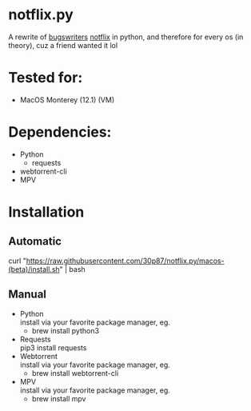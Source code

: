 # notflix.py
A rewrite of [bugswriters](https://www.youtube.com/results?search_query=bugwriter) [notflix](https://github.com/Bugswriter/notflix) in python, and therefore for every os (in theory), cuz a friend wanted it lol


# Tested for:
  - MacOS Monterey (12.1) (VM)



# Dependencies:
- Python
  - requests
- webtorrent-cli
- MPV

# Installation
## Automatic  
  curl "https://raw.githubusercontent.com/30p87/notflix.py/macos-(beta)/install.sh" | bash
## Manual  
- Python  
  install via your favorite package manager, eg.  
    - brew install python3
- Requests  
  pip3 install requests
- Webtorrent  
  install via your favorite package manager, eg.  
    - brew install webtorrent-cli
- MPV  
  install via your favorite package manager, eg.  
    - brew install mpv
